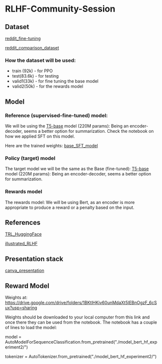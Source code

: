 # RLHF-Community-Session

## Dataset

[reddit_fine-tuning](https://huggingface.co/datasets/CarperAI/openai_summarize_tldr/viewer/default/train?row=1)

[reddit_comparison_dataset](https://huggingface.co/datasets/CarperAI/openai_summarize_comparisons/viewer/default/test?p=836)

### How the dataset will be used:
* train (92k) - for PPO
* test(83.6k) - for testing
* valid1(33k) - for fine tuning the base model
* valid2(50k) - for the rewards model

## Model

### Reference (supervised-fine-tuned)  model:
We will be using the [T5-base](https://huggingface.co/t5-base) model (220M params): Being an encoder-decoder, seems a better option for summarization.
Check the notebook on how we applied SFT on this model.

Here are the trained weights: [base_SFT_model](PanoEvJ/summarization_finetuned_t5_base_4bit)

### Policy (target) model

The target model we will be the same as the Base (fine-tuned): [T5-base](https://huggingface.co/t5-base) model (220M params): Being an encoder-decoder, seems a better option for summarization.

### Rewards model
  
The rewards model: We will be using Bert, as an encoder is more appropriate to produce a reward or a penalty based on the input.

## References

[TRL_HuggingFace](https://huggingface.co/docs/trl/main/en/index)

[illustrated_RLHF](https://huggingface.co/blog/rlhf)

## Presentation stack

[canva_presentation](https://www.canva.com/design/DAFt45GUO8w/9mgzJR-LndkIkTJ767hcVw/edit?utm_content=DAFt45GUO8w&utm_campaign=designshare&utm_medium=link2&utm_source=sharebutton)

## Reward Model
Weights at: https://drive.google.com/drive/folders/1BKtlHKiv60unMdaXt5IEBnOgzF_6cSux?usp=sharing

Weights should be downloaded to your local computer from this link and once there they can be used from the notebook.  The notebook has a couple of lines to load the model:

model = AutoModelForSequenceClassification.from_pretrained("./model_bert_hf_experiment2/")

tokenizer = AutoTokenizer.from_pretrained("./model_bert_hf_experiment2/")
